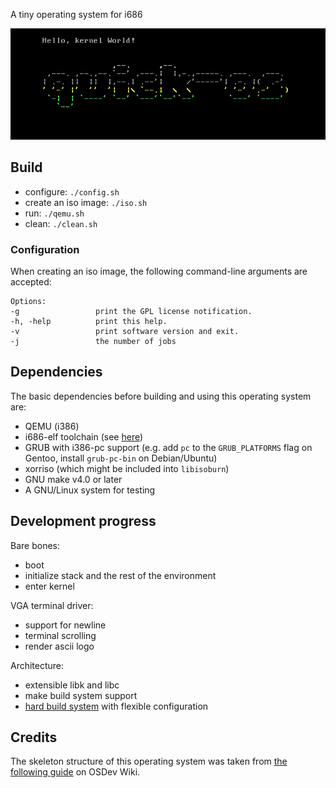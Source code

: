 A tiny operating system for i686

![quick-os](img/quick_os.png)

## Build

* configure: `./config.sh`
* create an iso image: `./iso.sh`
* run: `./qemu.sh`
* clean: `./clean.sh`

### Configuration

When creating an iso image, the following command-line arguments are accepted:
```
Options:
-g                 print the GPL license notification.
-h, -help          print this help.
-v                 print software version and exit.
-j                 the number of jobs
```

## Dependencies

The basic dependencies before building and using this operating system are:
* QEMU (i386)
* i686-elf toolchain (see [here](https://wiki.osdev.org/Meaty_Skeleton#Building_a_Cross-Compiler))
* GRUB with i386-pc support (e.g. add `pc` to the `GRUB_PLATFORMS` flag on Gentoo, install `grub-pc-bin` on Debian/Ubuntu)
* xorriso (which might be included into `libisoburn`)
* GNU make v4.0 or later
* A GNU/Linux system for testing

## Development progress

Bare bones:
* boot
* initialize stack and the rest of the environment
* enter kernel

VGA terminal driver:
* support for newline
* terminal scrolling
* render ascii logo

Architecture:
* extensible libk and libc
* make build system support
* [hard build system](https://wiki.osdev.org/Hard_Build_System) with flexible configuration

## Credits

The skeleton structure of this operating system was taken from [the following guide](https://wiki.osdev.org/Hard_Build_System) on OSDev Wiki.
